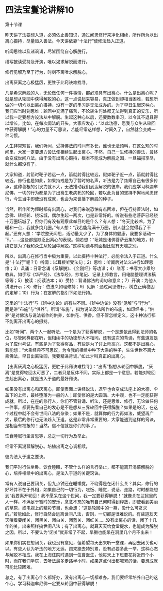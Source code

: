 # 四法宝鬘论讲解10

第十节课

昨天讲了法要想入道，必须依止善知识，通过闻思修行来净化相续，所作所为以出离心摄持，尽量趋入善法。今天讲依靠“十法行”使修法趋入正道。

听闻思维以及诸讽诵，尽皆围绕自心解脱行，

缮写披读受持及开演，唯以渴求解脱而进行，

修行见解乃至于行为，时刻不离唯求解脱心，

出离厌离之心极猛厉，更胜于此窍诀难找寻。

凡是希求解脱的人，无论做任何一件事情，都必须具有出离心。什么是出离心呢？就是想从轮回中获得解脱的心。这一点说起来容易，真正做到却相当困难，若想所做的一切均以出离心摄持，没有一定的串习是无法成办的。为了早日生起这种心，我们应当时刻思维：轮回中充满了痛苦，不论转生何处都无法得到真正的安乐，所以我一定要想方设法从中解脱。生起这种心以后，还要数数串习，以令其不退且得以增长。比如，在每次闻法的开头，大家应发心：“以此功德，愿我与众生从轮回中获得解脱！”心的力量不可思议，若能经常这样想，时间久了，自然就会变成一种习惯。

人生非常短暂，我们听闻、受持佛法的时间有多长，谁也无法预料，在这么短的时间里，大家一定要想方设法使相续生起出离心。不然，自己一生修持的善法，最终会变成世间八法，由于没有出离心摄持，根本不能成为解脱之因，一旦福报享尽，就什么都没有了。

大家知道，射箭时靶子若远一点，箭就射得比较远，假如靶子近一点，箭就射得比较近。修行也是如此，如果持戒是为了暂时的名声，听法是为了炫耀自己有很多传承，这种善根的引发力就不大，无法推动我们到达解脱的彼岸。我们应学习释迦牟尼佛，一切的行为都是为了出离生老病死的轮回，若以此为目的坚持不懈地闻思修行，今生当中即使没有成就，也会为来世播下解脱的种子。

当然，所作所为恒时都有出离心，对我们来说恐怕有点困难，但在行持善法时，如念佛、转经轮、绕坛城，偶尔生起一两次，也是非常好的。听说有些老菩萨已经绕十万圈坛城了，但你们有没有观察此举目的是什么？有人想：“冬天比较冷，为了暖和一点，我就多绕几圈。”有人想：“我若能绕满十万圈，别人就会觉得我了不起。”还有人想：“学院整天闻思，活动量太少了，为了身体的健康，我要多活动一下。”……这些都是缺乏出离心的表现。倘若想：“坛城是诸佛菩萨云集的地方，转绕它是为了我和众生从轮回中解脱。”这种功德与前面相比就有天壤之别。

所以，出离心在修行当中极为重要，以此摄持十种法行，必能令法入于正道。什么是“十法行”呢？1）听闻：以耳根听受法句；2）思维：听闻后对法义进行如理思维；3）讽诵：日常念诵《系解脱》、《金刚经》等功课；4）缮写：书写大小乘的教典，如手写《华严经》、《法华经》，抄笔记、记录上师教言，用电脑整理讲法稿等等；5）披读：阅读法本；6）受持：背诵佛法的词句和意义；7）开演：为他人讲法开示；8）修行：依法义如理修持；9）见解：通过闻思修行，树立正确稳固的定解；10）行为：在定解的指引下如法行持。

这里的“十法行”与《辨中边论》的有些不同。《辨中边论》没有“见解”与“行为”，而是讲“布施”与“供养”。所谓“布施”，指为说法及法所作的布施，如印经书；“供养”是对佛法与说法者作的供养，如供花、供香。但不管怎样定义，这十种法行都不能离开出离心的摄持。

比如“听闻”，两个人一起听法，一个是为了获得解脱，一个是想依此得到法师的名位，尽管同样都在听，但相续中的功德却大不相同。还有这次的背诵，有些道友是为了应付考试，有些是为了获得奖品，有些是为了讨上师高兴，这都不是出离心，若能想：“大乘经典不可思议，为令我的相续中种下大乘的种子，生生世世不离大乘佛法，早日出离轮回，我要精进背诵。”如此才叫真正的出离心。

【出离厌离之心极猛厉，更胜于此窍诀难找寻】：“出离”指想从轮回中解脱，“厌离”是觉得轮回太可恶了，二者只是反体不同，实际上都是一个意思。若能对轮回生起出离心，就是法入于道的最好窍诀。

如果没有出离心和厌离心，即使表面上讲经说法，迟早也会变成法座上的大德、伞盖下的上师，最终堕落为一般的人；即使修的是大圆满、大中观，也不一定能获得成就。所以，在座的修行人，你们不管背诵、听法，还是思维、修行，无论做任何一件事，都要先看自己的发心是不是想从三界轮回中获得解脱？如果是的话，在这个过程中就不会有世间八法的杂染；如果不是，就算你的行为再如法，威望再广大，最后的修行也无法趋入正道。这是非常非常重要的，大家能遇到这样的窍诀，是相当有福报的！当然，信不信就是你们的事了。

饮食睡眠行坐言思等，总之一切行为及举止，

经常不离渴慕解脱心。培植出离之心调相续，

彼为法入于道之要诀。

我们平时行住坐卧、饮食睡眠，不管什么样的言行举止，都不能离开渴慕解脱的心，培养相续中的出离心，是法入于道的关键窍诀。

常有人说自己要闭关，但九点钟还在睡懒觉，不晓得是在闭什么关？其实，修行的好坏并不在于外相，如果自己的一切行为，吃饭、睡觉，说话、走路，时时都能想到“我要离开轮回！我不愿呆在这个世间，我一定要获得解脱！”就像关在监狱里的人一样，不满足于暂时的安乐，念念不忘的唯有自己何时得到释放，即使看到美丽的草原，或电视上的精彩节目，也会想：“这是轮回中的一幕，没什么可贪求的。”若能如此，修行自然会远离世间八法，否则，一切都是很难说的。有些道友天天嚷着要闭关，闭黑关、闭白关、闭蓝关、闭红关……没有出离心的话，闭了十几年的关，出来照样搞世间八法；有了出离心，就算天天给食堂提水，也能成为解脱之因。所以，不要认为“闭关”就非常了不起，旱獭也能呆在洞里几个月不出来！

如果你们实在想闭关，我也没有意见，但希望每天出来听一堂课，再回去闭关也可以。有些人认为听法的地方太远，跑来跑去特别累，没有必要多此一举。这种心态与解脱不相应。我在上海住院时遇到一位曹医生，他每天上下班要花将近四个小时，而在我们学院，去听法最多走路半小时，如果这点付出都喊累的话，要想成就可能比较困难。

总之，有了出离心什么都好办，没有出离心一切都难办。我们要经常培养自己的这个心，学习释迦牟尼佛一定要从轮回中获得解脱！

